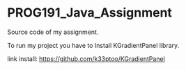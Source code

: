 # PROG191_Java_Assignment
Source code of my assignment.


To run my project you have to Install KGradientPanel library.

link install: https://github.com/k33ptoo/KGradientPanel
